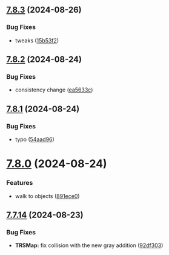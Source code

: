 ## [7.8.3](https://github.com/Torwent/SRL-T/compare/v7.8.2...v7.8.3) (2024-08-26)


### Bug Fixes

* tweaks ([15b53f2](https://github.com/Torwent/SRL-T/commit/15b53f244bc21ce8d67e97ed9eb1f62a1f907590))



## [7.8.2](https://github.com/Torwent/SRL-T/compare/v7.8.1...v7.8.2) (2024-08-24)


### Bug Fixes

* consistency change ([ea5633c](https://github.com/Torwent/SRL-T/commit/ea5633ca5d77400421fa173f7b63ea79712fe26e))



## [7.8.1](https://github.com/Torwent/SRL-T/compare/v7.8.0...v7.8.1) (2024-08-24)


### Bug Fixes

* typo ([54aad96](https://github.com/Torwent/SRL-T/commit/54aad9643e814db3b563fbbb861f789825f40e4c))



# [7.8.0](https://github.com/Torwent/SRL-T/compare/v7.7.14...v7.8.0) (2024-08-24)


### Features

* walk to objects ([891ece0](https://github.com/Torwent/SRL-T/commit/891ece04d1c2a736db7ce9ebffe8cd021d13d7d2))



## [7.7.14](https://github.com/Torwent/SRL-T/compare/v7.7.13...v7.7.14) (2024-08-23)


### Bug Fixes

* **TRSMap:** fix collision with the new gray addition ([92df303](https://github.com/Torwent/SRL-T/commit/92df30319da546132bb2f8f874408592fdc7c2b3))



